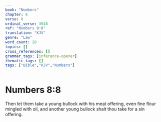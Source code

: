 ```yaml
---
book: "Numbers"
chapter: 8
verse: 8
ordinal_verse: 3948
ref: "Numbers 8:8"
translation: "KJV"
genre: "Law"
word_count: 28
topics: []
cross_references: []
grammar_tags: [inference-opener]
thematic_tags: []
tags: ["Bible","KJV","Numbers"]
---
```


# Numbers 8:8

Then let them take a young bullock with his meat offering, even fine flour mingled with oil, and another young bullock shalt thou take for a sin offering.
